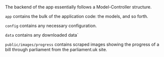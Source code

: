 The backend of the app essentially follows a Model-Controller structure.

`app` contains the bulk of the application code: the models, and so forth.

`config` contains any necessary configuration.

`data` contains any downloaded data`

`public/images/progress` contains scraped images showing the progress of a bill through parliament from the parliament.uk site.
